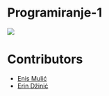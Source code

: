 # Programiranje-1

[<img src="https://discordapp.com/api/guilds/440055845552914433/widget.png" align="center">](https://discord.gg/MFzeztS)


# Contributors

* [Enis Mulić](https://github.com/PancakeAlchemist)  
* [Erin Džinić](https://github.com/ErinDzinic)